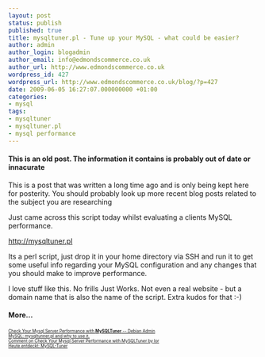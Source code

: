 ```yaml
---
layout: post
status: publish
published: true
title: mysqltuner.pl - Tune up your MySQL - what could be easier?
author: admin
author_login: blogadmin
author_email: info@edmondscommerce.co.uk
author_url: http://www.edmondscommerce.co.uk
wordpress_id: 427
wordpress_url: http://www.edmondscommerce.co.uk/blog/?p=427
date: 2009-06-05 16:27:07.000000000 +01:00
categories:
- mysql
tags:
- mysqltuner
- mysqltuner.pl
- mysql performance
---
```

<div class="oldpost"><h4>This is an old post. The information it contains is probably out of date or innacurate</h4>
<p>
This is a post that was written a long time ago and is only being kept here for posterity.
You should probably look up more recent blog posts related to the subject you are researching
</p>
</div>
Just came across this script today whilst evaluating a clients MySQL performance.

http://mysqltuner.pl

Its a perl script, just drop it in your home directory via SSH and run it to get some useful info regarding your MySQL configuration and any changes that you should make to improve performance.

I love stuff like this. No frills Just Works. Not even a real website - but a domain name that is also the name of the script. Extra kudos for that :-)<h4>More...</h4>
			<div style="font-size: .6em;"><a href="http://www.debianadmin.com/check-your-mysql-server-performance-with-mysqltuner.html" rel="nofollow">Check Your Mysql Server Performance with <b>MySQLTuner</b> -- Debian Admin</a><br><a href="http://blog.robertalks.com/index.php/2009/01/21/mysql-mysqltunnerpl-and-why-to-use-it/" rel="nofollow">MySQL: mysqltunner.pl and why to use it.</a><br><a href="http://www.debianadmin.com/check-your-mysql-server-performance-with-mysqltuner.html#comment-214300" rel="nofollow">Comment on Check Your Mysql Server Performance with MySQLTuner by lor</a><br><a href="http://bastl.org/?p=29" rel="nofollow">Heute entdeckt: MySQL-Tuner</a><br></div>

